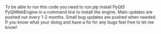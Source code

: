 To be able to run this code you need to run pip install PyQt5 PyQtWebEngine in a command line to install the engine.
Main updates are pushed out every 1-2 months. Small bug updates are pushed when needed.
If you know what your doing and have a fix for any bugs feel free to let me know!
